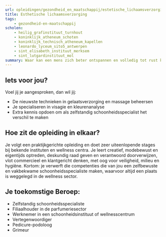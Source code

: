 ```yaml
---
url: opleidingen/gezondheid_en_maatschappij/estetische_lichaamsverzorging.html
title: Esthetische lichaamsverzorging
tags:
    - gezondheid-en-maatschappij
scholen:
    - heilig_grafinstituut_turnhout
    - koninklijk_atheneum_schoten
    - koninklijk_technisch_atheneum_kapellen
    - leonardo_lyceum_sito5_antwerpen
    - sint_elisabeth_instituut_merksem
    - sint_lutgardinstituut_mol
summary: Waar kan een mens zich beter ontspannen en volledig tot rust komen na een hectische dag dan in het wellness centrum? Vooral als hij onder handen genomen kan worden door een zelfbewuste schoonheidsspecialiste die net dat tikkeltje meer in huis heeft dankzij de opleiding Esthetische lichaamsverzorging.
---
```


## Iets voor jou?

Voel jij je aangesproken, dan wil jij:

* De nieuwste technieken in gelaatsverzorging en massage beheersen
* Je specialiseren in visagie en kleurenanalyse
* Extra kennis opdoen om als zelfstandig schoonheidsspecialist het verschil te maken

## Hoe zit de opleiding in elkaar?

Je volgt een praktijkgerichte opleiding en doet zeer uiteenlopende stages bij bekende instituten en wellness centra. Je leert creatief, modebewust en eigentijds optreden, deskundig raad geven en verantwoord doorverwijzen, vlot commercieel en klantgericht denken, met oog voor veiligheid, milieu en hygiëne. Kortom: je verwerft die competenties die van jou een zelfbewuste en vakbekwame schoonheidsspecialiste maken, waarvoor altijd een plaats is weggelegd in de wellness sector.

## Je toekomstige Beroep:

* Zelfstandig schoonheidsspecialiste
* Filiaalhouder in de parfumeriesector
* Werknemer in een schoonheidsinstituut of wellnesscentrum
* Vertegenwoordiger
* Pedicure-podoloog
* Grimeur